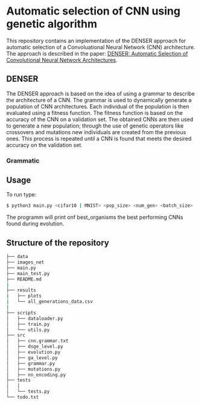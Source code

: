 # Automatic selection of CNN using genetic algorithm

This repository contains an implementation of the DENSER approach for automatic selection of a Convoluational Neural Network (CNN) architecture. The approach is described in the paper: [DENSER: Automatic Selection of Convolutional Neural Network Architectures](https://arxiv.org/abs/1904.08900).

## DENSER
The DENSER approach is based on the idea of using a grammar to describe the architecture of a CNN. The grammar is used to dynamically generate a population of CNN architectures. Each individual of the population is then evaluated using a fitness function. The fitness function is based on the accuracy of the CNN on a validation set. The obtained CNNs are then used to generate a new population; through the use of genetic operators like crossovers and mutations new individuals are created from the previous ones. This process is repeated until a CNN is found that meets the desired accuracy on the validation set.

### Grammatic

## Usage
To run type:
```bash
$ python3 main.py <cifar10 | MNIST> <pop_size> <num_gen> <batch_size>
```
The programm will print onf best_organisms the best performing CNNs found during evolution.

## Structure of the repository
``` bash
├── data
├── images_net
├── main.py
├── main_test.py
├── README.md
|
├── results
|   ├── plots
|   └── all_generations_data.csv
|   
├── scripts
│   ├── dataloader.py
│   ├── train.py
│   └── utils.py
├── src
│   ├── cnn.grammar.txt
│   ├── dsge_level.py
│   ├── evolution.py
│   ├── ga_level.py
│   ├── grammar.py
│   ├── mutations.py
│   ├── nn_encoding.py
├── tests
│   │   
│   └── tests.py
└── todo.txt
``` 

